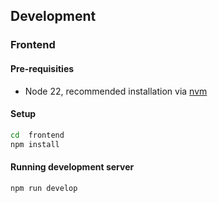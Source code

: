 ## Development

### Frontend

#### Pre-requisities
- Node 22, recommended installation via [nvm](https://github.com/nvm-sh/nvm/)

#### Setup
```bash
cd  frontend
npm install
```

#### Running development server
```bash
npm run develop
```
